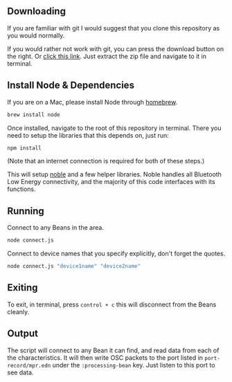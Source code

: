 ## Downloading

If you are familiar with git I would suggest that you clone this repository as you would normally.
 
If you would rather not work with git, you can press the download button on the right. Or [click this link](https://github.com/BorisKourt/osc-bean/archive/master.zip).
Just extract the zip file and navigate to it in terminal.

## Install Node & Dependencies 

If you are on a Mac, please install Node through [homebrew](http://brew.sh/). 

```sh
brew install node
```

Once installed, navigate to the root of this repository in terminal. 
There you need to setup the libraries that this depends on, just run:

```sh
npm install
```

(Note that an internet connection is required for both of these steps.)

This will setup [noble](https://github.com/sandeepmistry/noble) and a few helper libraries. Noble handles all Bluetooth
Low Energy connectivity, and the majority of this code interfaces with its functions.

## Running

Connect to any Beans in the area. 

```sh
node connect.js
```

Connect to device names that you specify explicitly, don't forget the quotes.

```sh
node connect.js "device1name" "device2name"
```

## Exiting

To exit, in terminal, press `control + c` this will disconnect from the Beans cleanly.

## Output

The script will connect to any Bean it can find, and read data from each of the characteristics. It will then write OSC packets to
the port listed in `port-record/mpr.edn` under the `:processing-bean` key. Just listen to this port to see data. 